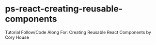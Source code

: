 # ps-react-creating-reusable-components
Tutorial Follow/Code Along For: Creating Reusable React Components by Cory House
